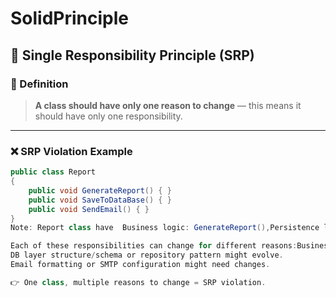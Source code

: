 # SolidPrinciple
 ## 🧱 Single Responsibility Principle (SRP)

### 🔹 Definition
> **A class should have only one reason to change** — this means it should have only one responsibility.

---

### ❌ SRP Violation Example

```csharp
public class Report
{
    public void GenerateReport() { }
    public void SaveToDataBase() { }
    public void SendEmail() { }
}
Note: Report class have  Business logic: GenerateReport(),Persistence logic: SaveToDataBase(),Communication logic: SendEmail()

Each of these responsibilities can change for different reasons:Business rules for report generation may change.
DB layer structure/schema or repository pattern might evolve.
Email formatting or SMTP configuration might need changes.

👉 One class, multiple reasons to change = SRP violation.
